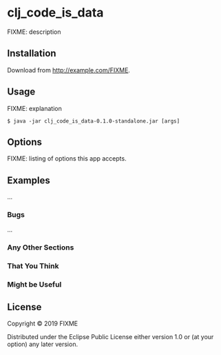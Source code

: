 # clj_code_is_data

FIXME: description

## Installation

Download from http://example.com/FIXME.

## Usage

FIXME: explanation

    $ java -jar clj_code_is_data-0.1.0-standalone.jar [args]

## Options

FIXME: listing of options this app accepts.

## Examples

...

### Bugs

...

### Any Other Sections
### That You Think
### Might be Useful

## License

Copyright © 2019 FIXME

Distributed under the Eclipse Public License either version 1.0 or (at
your option) any later version.
